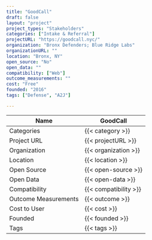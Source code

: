 ```yaml
---
title: "GoodCall"
draft: false
layout: "project"
project_types: "Stakeholders"
categories: ["Intake & Referral"]
projectURL: "https://goodcall.nyc/"
organization: "Bronx Defenders; Blue Ridge Labs"
organizationURL: ""
location: "Bronx, NY"
open_source: "No"
open_data: ""
compatibility: ["Web"]
outcome_measurements: ""
cost: "Free"
founded: "2016"
tags: ["Defense", "A2J"]

---
```



Name                    |  GoodCall    
------------------------|----
Categories              | {{< category >}} 
Project URL             | {{< projectURL >}} 
Organization            | {{< organization >}} 
Location                | {{< location >}} 
Open Source             | {{< open-source >}} 
Open Data               | {{< open-data >}} 
Compatibility           | {{< compatibility >}} 
Outcome Measurements    | {{< outcome >}} 
Cost to User            | {{< cost >}} 
Founded                 | {{< founded >}} 
Tags                    | {{< tags >}} 

